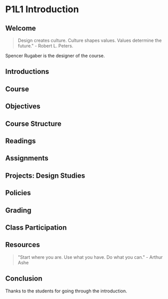 # P1L1 Introduction

## Welcome
> Design creates culture. Culture shapes values. Values determine the future." - Robert L. Peters.

Spencer Rugaber is the designer of the course. 

## Introductions

## Course

## Objectives

## Course Structure

## Readings

## Assignments

## Projects: Design Studies

## Policies

## Grading

## Class Participation

## Resources
> "Start where you are. Use what you have. Do what you can." - Arthur Ashe

## Conclusion
Thanks to the students for going through the introduction.



